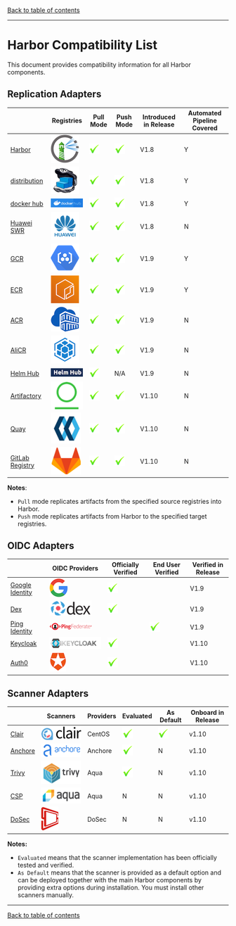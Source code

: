[Back to table of contents](../_index.md)

----------

# Harbor Compatibility List

This document provides compatibility information for all Harbor components.

## Replication Adapters

|     | Registries       | Pull Mode | Push Mode | Introduced in Release | Automated Pipeline Covered |
|-----|------------------|-----------|-----------|-----------------------|---------------------------|
| [Harbor](https://goharbor.io/)|  ![Harbor](../../img/replication_adapters/harbor_logo.png)|![Y](../../img/replication_adapters/right.png)|![Y](../../img/replication_adapters/right.png)| V1.8 | Y |
| [distribution](https://github.com/docker/distribution) | ![distribution](../../img/replication_adapters/distribution.png)|![Y](../../img/replication_adapters/right.png)|![Y](../../img/replication_adapters/right.png)| V1.8 | Y |
| [docker hub](https://hub.docker.com/) | ![docker hub](../../img/replication_adapters/docker_hub.png)|![Y](../../img/replication_adapters/right.png)|![Y](../../img/replication_adapters/right.png)| V1.8 | Y |
| [Huawei SWR](https://www.huaweicloud.com/en-us/product/swr.html) | ![Huawei SWR](../../img/replication_adapters/hw.png)|![Y](../../img/replication_adapters/right.png)|![Y](../../img/replication_adapters/right.png)| V1.8 | N |
| [GCR](https://cloud.google.com/container-registry/) | ![GCR](../../img/replication_adapters/gcr.png)|![Y](../../img/replication_adapters/right.png)|![Y](../../img/replication_adapters/right.png)| V1.9 | Y |
| [ECR](https://aws.amazon.com/ecr/) | ![ECR](../../img/replication_adapters/ecr.png)|![Y](../../img/replication_adapters/right.png)|![Y](../../img/replication_adapters/right.png)| V1.9 | Y |
| [ACR](https://azure.microsoft.com/en-us/services/container-registry/) | ![ACR](../../img/replication_adapters/acr.png)|![Y](../../img/replication_adapters/right.png)|![Y](../../img/replication_adapters/right.png)| V1.9 | N |
| [AliCR](https://www.alibabacloud.com/product/container-registry) | ![AliCR](../../img/replication_adapters/ali-cr.png)|![Y](../../img/replication_adapters/right.png)|![Y](../../img/replication_adapters/right.png)| V1.9 | N |
| [Helm Hub](https://hub.helm.sh/) | ![Helm Hub](../../img/replication_adapters/helm-hub.png)|![Y](../../img/replication_adapters/right.png)| N/A | V1.9 | N |
| [Artifactory](https://jfrog.com/artifactory/) | ![Artifactory](../../img/replication_adapters/artifactory.png)|![Y](../../img/replication_adapters/right.png)| ![Y](../../img/replication_adapters/right.png) | V1.10 | N |
| [Quay](https://github.com/quay/quay) | ![Quay](../../img/replication_adapters/quay.png)|![Y](../../img/replication_adapters/right.png)| ![Y](../../img/replication_adapters/right.png) | V1.10 | N |
| [GitLab Registry](https://docs.gitlab.com/ee/user/packages/container_registry/) | ![GitLab Registry](../../img/replication_adapters/gitlab.png)|![Y](../../img/replication_adapters/right.png)| ![Y](../../img/replication_adapters/right.png) | V1.10 | N |

**Notes**: 

* `Pull` mode replicates artifacts from the specified source registries into Harbor. 
* `Push` mode replicates artifacts from Harbor to the specified target registries.

## OIDC Adapters

|   |  OIDC Providers | Officially Verified | End User Verified   | Verified in Release |
|---|-----------------|---------------------|---------------------|-----------------------|
| [Google Identity](https://developers.google.com/identity/protocols/OpenIDConnect) | ![google identity](../../img/OIDC/google_identity.png)| ![Y](../../img/replication_adapters/right.png) |  |V1.9|
| [Dex](https://github.com/dexidp/dex) | ![dex](../../img/OIDC/dex.png) | ![Y](../../img/replication_adapters/right.png)| | V1.9 |
| [Ping Identity](https://www.pingidentity.com) | ![ping identity](../../img/OIDC/ping.png) | | ![Y](../../img/replication_adapters/right.png)| V1.9 |
| [Keycloak](https://www.keycloak.org/) | ![Keycloak](../../img/OIDC/keycloak.png) | ![Y](../../img/replication_adapters/right.png) | | V1.10 |
| [Auth0](https://auth0.com/) | ![Auth0](../../img/OIDC/auth0.png) | ![Y](../../img/replication_adapters/right.png) | | V1.10 |

## Scanner Adapters

|   | Scanners | Providers | Evaluated | As Default | Onboard in Release |
|---|----------|-----------|-----------|------------|--------------------|
| [Clair](https://github.com/goharbor/harbor-scanner-clair)    |![Clair](../../img/scanners/clair.png)| CentOS    |![Y](../../img/replication_adapters/right.png)|![Y](../../img/replication_adapters/right.png)| v1.10 |
| [Anchore](https://github.com/anchore/harbor-scanner-adapter) |![Anchore](../../img/scanners/anchore.png)   | Anchore    |![Y](../../img/replication_adapters/right.png)| N | v1.10 |
| [Trivy](https://github.com/aquasecurity/harbor-scanner-trivy)|![Trivy](../../img/scanners/trivy.png)| Aqua    |![Y](../../img/replication_adapters/right.png)| N | v1.10 |
| [CSP](https://github.com/aquasecurity/harbor-scanner-aqua)   |![Aqua](../../img/scanners/aqua.png)| Aqua    | N | N | v1.10 |
| [DoSec](https://github.com/dosec-cn/harbor-scanner/blob/master/README_en.md)|![DoSec](../../img/scanners/dosec.png)    | DoSec    | N | N | v1.10 |

**Notes:**

* `Evaluated` means that the scanner implementation has been officially tested and verified.
* `As Default` means that the scanner is provided as a default option and can be deployed together with the main Harbor components by providing extra options during installation. You must install other scanners manually.

----------

[Back to table of contents](../_index.md)